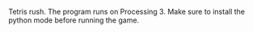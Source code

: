 Tetris rush. The program runs on Processing 3. Make sure to install the python mode before running the game.
